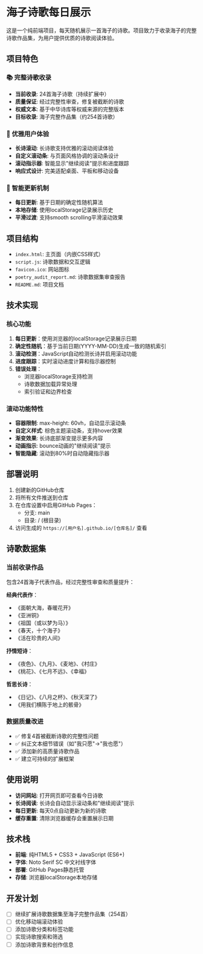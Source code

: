 # 海子诗歌每日展示

这是一个纯前端项目，每天随机展示一首海子的诗歌。项目致力于收录海子的完整诗歌作品集，为用户提供优质的诗歌阅读体验。

## 项目特色

### 📚 完整诗歌收录
- **当前收录**: 24首海子诗歌（持续扩展中）
- **质量保证**: 经过完整性审查，修复被截断的诗歌
- **权威文本**: 基于中华诗库等权威来源的完整版本
- **目标收录**: 海子完整作品集（约254首诗歌）

### 🎨 优雅用户体验
- **长诗滚动**: 长诗歌支持优雅的滚动阅读体验
- **自定义滚动条**: 与页面风格协调的滚动条设计
- **滚动指示器**: 智能显示"继续阅读"提示和进度跟踪
- **响应式设计**: 完美适配桌面、平板和移动设备

### 🔄 智能更新机制
- **每日更新**: 基于日期的确定性随机算法
- **本地存储**: 使用localStorage记录展示历史
- **平滑过渡**: 支持smooth scrolling平滑滚动效果

## 项目结构
- `index.html`: 主页面（内嵌CSS样式）
- `script.js`: 诗歌数据和交互逻辑
- `favicon.ico`: 网站图标
- `poetry_audit_report.md`: 诗歌数据集审查报告
- `README.md`: 项目文档

## 技术实现

### 核心功能
1. **每日更新**：使用浏览器的localStorage记录展示日期
2. **确定性随机**：基于当前日期(YYYY-MM-DD)生成一致的随机索引
3. **滚动检测**：JavaScript自动检测长诗并启用滚动功能
4. **进度跟踪**：实时滚动进度计算和指示器控制
5. **错误处理**：
   - 浏览器localStorage支持检测
   - 诗歌数据加载异常处理
   - 索引验证和边界检查

### 滚动功能特性
- **容器限制**: max-height: 60vh，自动显示滚动条
- **自定义样式**: 棕色主题滚动条，支持hover效果
- **渐变效果**: 长诗底部渐变提示更多内容
- **动画指示**: bounce动画的"继续阅读"提示
- **智能隐藏**: 滚动到80%时自动隐藏指示器

## 部署说明
1. 创建新的GitHub仓库
2. 将所有文件推送到仓库
3. 在仓库设置中启用GitHub Pages：
   - 分支: main
   - 目录: / (根目录)
4. 访问生成的 `https://[用户名].github.io/[仓库名]/` 查看

## 诗歌数据集

### 当前收录作品
包含24首海子代表作品，经过完整性审查和质量提升：

**经典代表作**：
- 《面朝大海，春暖花开》
- 《亚洲铜》  
- 《祖国（或以梦为马）》
- 《春天，十个海子》
- 《活在珍贵的人间》

**抒情短诗**：
- 《夜色》、《九月》、《麦地》、《村庄》
- 《桃花》、《七月不远》、《幸福》

**哲思长诗**：
- 《日记》、《八月之杯》、《秋天深了》
- 《用我们横陈于地上的骸骨》

### 数据质量改进
- ✅ 修复4首被截断诗歌的完整性问题
- ✅ 纠正文本细节错误（如"我只愿"→"我也愿"）
- ✅ 添加新的高质量诗歌作品
- ✅ 建立可持续的扩展框架

## 使用说明
- **访问网站**: 打开网页即可查看今日诗歌
- **长诗阅读**: 长诗会自动显示滚动条和"继续阅读"提示
- **每日更新**: 每天0点自动更新为新的诗歌
- **缓存重置**: 清除浏览器缓存会重置展示日期

## 技术栈
- **前端**: 纯HTML5 + CSS3 + JavaScript (ES6+)
- **字体**: Noto Serif SC 中文衬线字体  
- **部署**: GitHub Pages静态托管
- **存储**: 浏览器localStorage本地存储

## 开发计划
- [ ] 继续扩展诗歌数据集至海子完整作品集（254首）
- [ ] 优化移动端滚动体验
- [ ] 添加诗歌分类和标签功能
- [ ] 实现诗歌搜索和筛选
- [ ] 添加诗歌背景和创作信息

<!-- 强制重建于2025-07-16 19:50:00 -->